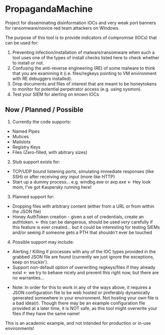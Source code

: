 # PropagandaMachine
Project for disseminating disinformation IOCs and very weak port banners for ransomware/novice red team attackers on Windows.

The purpose of this tool is to provide indicators of compromise (IOCs) that can be used for:
1. Preventing infection/installation of malware/ransomware when such a tool uses one of the types of install checks listed here to check whether to install or not.
2. Confusing the anti-reverse engineering (RE) of some malware to think that you are examining it (i.e. files/regkeys pointing to VM environment with RE debuggers installed).
3. Drop documents and files of interest that are meant to be honeytokens to monitor for potential perpetrator access (e.g. using sysmon).
4. Test your SIEM for alerting on known IOCs

## Now / Planned / Possible
1. Currently the code supports:
 * Named Pipes
 * Mutices
 * Mailslots
 * Registry Keys
 * Files (Zero-filled, with abitrary sizes)
2. Stub support exists for:
 * TCP/UDP bound listening ports, simulating immediate responses (like SSH) or after receiving *any* input (more like HTTP)
 * Start up a dummy process... e.g. windbg.exe or avp.exe <- Hey look mom, I've got Kaspersky running here!
3. Planned support for:
 * Dropping files with arbitrary content (either from a URL or from within the JSON file)
 * Honey AuthToken creation - given a set of credentials, create an authtoken. <- this can be dangerous, should be used *very* carefully if this feature is ever created... but it could be interesting for testing SIEMs and/or seeing if someone gets a PTH that shouldn't ever be touched
4. Possible support may include:
 * Alerting / Killing if processes with any of the IOC types provided in the grabbed JSON file are found (currently we just ignore the exceptions, keep on truckin').
 * Support non-default option of overwriting regkeys/files if they already exist <- we try to behave nicely and prevent this right now, but there are no warranties...
 

- Note: In order for this to work in any of the ways above, it requires a JSON configuration file to be web hosted or preferably dynamically generated somewhere in your environment.  Not hosting your own file is a bad idea(r).  Though there may be an example configuration file provided at a later time, it is NOT safe, as this tool might overwrite your files if they have the same name!  

This is an academic example, and not intended for production or in-use environments!  
